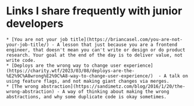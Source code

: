 # Links I share frequently with junior developers 

	* [You are not your job title](https://briancasel.com/you-are-not-your-job-title/) - A lesson that just because you are a frontend engineer, that doesn't mean you can't write or design or do product research. Your goal at the end of the day is to deliver value, not write code. 
	* [Deploys are the wrong way to change user experience](https://charity.wtf/2023/03/08/deploys-are-the-%E2%9C%A8wrong%E2%9C%A8-way-to-change-user-experience/)  - A talk on using feature flags, and not making giant changes via merges. 
	* [The wrong abstraction](https://sandimetz.com/blog/2016/1/20/the-wrong-abstraction) - A way of thinking about making the wrong abstractions, and why some duplicate code is okay sometimes. 